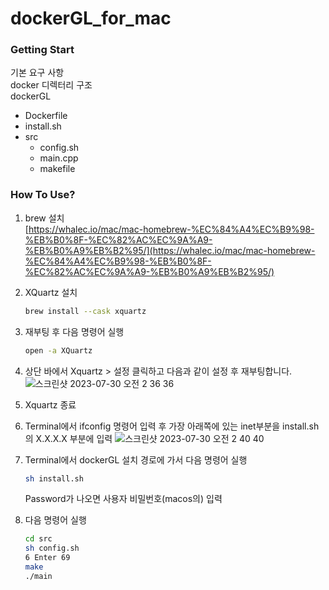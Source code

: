 # dockerGL_for_mac  
### Getting Start  
기본 요구 사항  
docker
디렉터리 구조    
dockerGL
  - Dockerfile
  - install.sh
  - src
      - config.sh
      - main.cpp
      - makefile


### How To Use?  
1. brew 설치  
   [https://whalec.io/mac/mac-homebrew-%EC%84%A4%EC%B9%98-%EB%B0%8F-%EC%82%AC%EC%9A%A9-%EB%B0%A9%EB%B2%95/](https://whalec.io/mac/mac-homebrew-%EC%84%A4%EC%B9%98-%EB%B0%8F-%EC%82%AC%EC%9A%A9-%EB%B0%A9%EB%B2%95/)  
2. XQuartz 설치
   ``` bash
   brew install --cask xquartz
   ```
     
3. 재부팅 후 다음 명령어 실행
   ``` bash
   open -a XQuartz
   ```
4. 상단 바에서 Xquartz > 설정 클릭하고 다음과 같이 설정 후 재부팅합니다.
   ![스크린샷 2023-07-30 오전 2 36 36](https://github.com/jsk0910/dockerGL_for_mac/assets/23286838/aa494dd5-018e-42a1-9798-ee969878cfb9)

5. Xquartz 종료
6. Terminal에서 ifconfig 명령어 입력 후 가장 아래쪽에 있는 inet부분을 install.sh의 X.X.X.X 부분에 입력
   ![스크린샷 2023-07-30 오전 2 40 40](https://github.com/jsk0910/dockerGL_for_mac/assets/23286838/a89f635e-cd6a-4c5c-ae82-1638a7943d75)

7. Terminal에서 dockerGL 설치 경로에 가서 다음 명령어 실행
   ``` bash
   sh install.sh
   ```  
   Password가 나오면 사용자 비밀번호(macos의) 입력
8. 다음 명령어 실행
   ``` bash
   cd src
   sh config.sh
   6 Enter 69
   make
   ./main
   ```
